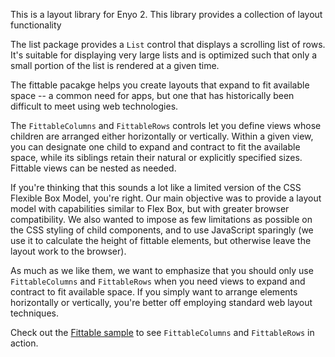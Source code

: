 This is a layout library for Enyo 2. This library provides a collection of layout functionality

The list package provides a `List` control that displays a scrolling list of rows. It's suitable for displaying very large lists and is optimized such that only a small portion of the list is rendered
at a given time. 

The fittable pacakge helps you create layouts that expand to fit available space -- a common need for apps, but one that has historically been difficult to meet using web technologies.

The  `FittableColumns` and `FittableRows` controls let you define views whose children are arranged either horizontally or vertically. Within a given view, you can designate one child to expand and contract to fit the available space, while its siblings retain their natural or explicitly specified sizes. Fittable views can be nested as needed.

If you're thinking that this sounds a lot like a limited version of the CSS Flexible Box Model, you're right. Our main objective was to provide a layout model with capabilities similar to Flex Box, but with greater browser compatibility. We also wanted to impose as few limitations as possible on the CSS styling of child components, and to use JavaScript sparingly (we use it to calculate the height of fittable elements, but otherwise leave the layout work to the browser).

As much as we like them, we want to emphasize that you should only use `FittableColumns` and `FittableRows` when you need views to expand and contract to fit available space. If you simply want to arrange elements horizontally or vertically, you're better off employing standard web layout techniques.

Check out the [Fittable sample](http://enyojs.com/samples/fittable) to see `FittableColumns` and `FittableRows` in action.